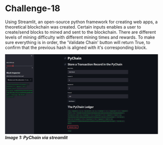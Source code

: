 # Challenge-18

Using Streamlit, an open-source python framework for creating web apps, a theoretical blockchain was created. Certain inputs enables a user to create/send blocks to mined and sent to the blockchain. There are different levels of mining difficulty with different mining times and rewards. To make sure everything is in order, the 'Validate Chain' button will return True, to confirm that the previous hash is aligned with it's corresponding block. 

![](Images/version2.PNG)
***Image 1: PyChain via streamlit***
